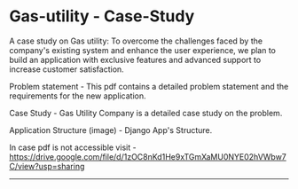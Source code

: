 # Gas-utility - Case-Study
A case study on Gas utility: To overcome the challenges faced by the company's existing system and enhance the user experience, we plan to build an application with exclusive features and advanced support to increase customer satisfaction.

Problem statement - This pdf contains a detailed problem statement and the requirements for the new application.


Case Study - Gas Utility Company is a detailed case study on the problem.


Application Structure (image) - Django App's Structure. 

In case pdf is not accessible visit - https://drive.google.com/file/d/1zOC8nKd1He9xTGmXaMU0NYE02hVWbw7C/view?usp=sharing

---
